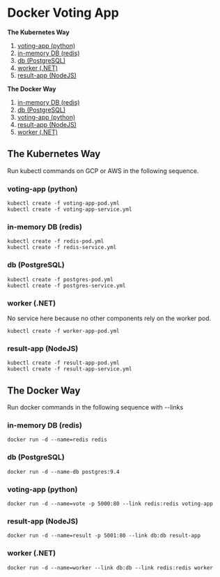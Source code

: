 # Docker Voting App

__The Kubernetes Way__

  1. [voting-app (python)](#voting-app-python)
  1. [in-memory DB (redis)](#in-memory-db-redis)
  1. [db (PostgreSQL)](#db-postgresql)
  1. [worker (.NET)](#worker-net)
  1. [result-app (NodeJS)](#result-app-nodejs)

__The Docker Way__

  1. [in-memory DB (redis)](#in-memory-db-redis-1)
  1. [db (PostgreSQL)](#db-postgresql-1)
  1. [voting-app (python)](#voting-app-python-1)
  1. [result-app (NodeJS)](#result-app-nodejs-1)
  1. [worker (.NET)](#worker-net-1)

## The Kubernetes Way

Run kubectl commands on GCP or AWS in the following sequence.

### voting-app (python)

```
kubectl create -f voting-app-pod.yml
kubectl create -f voting-app-service.yml
```

### in-memory DB (redis)

```
kubectl create -f redis-pod.yml
kubectl create -f redis-service.yml
```

### db (PostgreSQL)

```
kubectl create -f postgres-pod.yml
kubectl create -f postgres-service.yml
```

### worker (.NET)

No service here because no other components rely on the worker pod.

```
kubectl create -f worker-app-pod.yml
```

### result-app (NodeJS)

```
kubectl create -f result-app-pod.yml
kubectl create -f result-app-service.yml
```

## The Docker Way

Run docker commands in the following sequence with --links

### in-memory DB (redis)

```
docker run -d --name=redis redis
```

### db (PostgreSQL)

```
docker run -d --name-db postgres:9.4
```

### voting-app (python)

```
docker run -d --name=vote -p 5000:80 --link redis:redis voting-app
```

### result-app (NodeJS)

```
docker run -d --name=result -p 5001:80 --link db:db result-app
```

### worker (.NET)

```
docker run -d --name=worker --link db:db --link redis:redis worker
```
